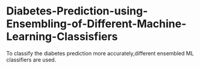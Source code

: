 # Diabetes-Prediction-using-Ensembling-of-Different-Machine-Learning-Classisfiers
To classify the diabetes prediction more accurately,different ensembled ML classifiers are used.
